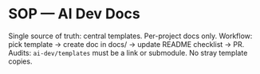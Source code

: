 # SOP — AI Dev Docs
Single source of truth: central templates. Per-project docs only.
Workflow: pick template → create doc in docs/ → update README checklist → PR.
Audits: `ai-dev/templates` must be a link or submodule. No stray template copies.

